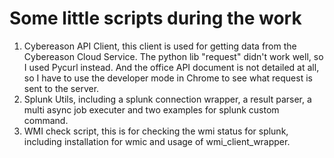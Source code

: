 # Some little scripts during the work

1. Cybereason API Client, this client is used for getting data from the Cybereason Cloud Service. The python lib "request" didn't work well, so I used Pycurl instead. And the office API document is not detailed at all, so I have to use the developer mode in Chrome to see what request is sent to the server.
2. Splunk Utils, including a splunk connection wrapper, a result parser, a multi async job executer and two examples for splunk custom command.
3. WMI check script, this is for checking the wmi status for splunk, including installation for wmic and usage of wmi_client_wrapper.